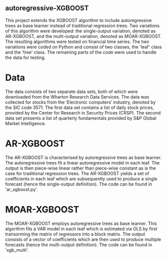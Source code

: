 ## autoregressive-XGBOOST
This project extends the XGBOOST algorithm to include autoregressive trees as base learner instead of traditional regression trees. Two variations of this algorithm were developed: the single-output variation, denoted as AR-XGBOOST, and the multi-output variation, denoted as MOAR-XGBOOST. The resulting algorithms were tested on financial time series. The two variations were coded on Python and consist of two classes, the 'leaf' class and the 'tree' class. The remaining parts of the code were used to handle the data for testing. 
# Data
The data consists of two separate data sets, both of which were downloaded from the Wharton Research Data Services. The data was collected for stocks from the ‘Electronic computers’ industry, denoted by the SIC code 3571. The first data set contains a list of daily stock prices, provided by the Center for Research in Security Prices (CRSP). The second data set presents a list of quarterly fundamentals provided by S&P Global Market Intelligence.
# AR-XGBOOST
The AR-XGBOOST is characterised by autoregressive trees as base learner. The autoregressive trees fit a linear autoregressive model in each leaf. The output is then piece-wise linear rather than piece-wise constant as is the case for traditional regression trees. The AR-XGBOOST yields a set of coefficients in each leaf which are subsequently used to produce a single forecast (hence the single-output definition). The code can be found in 'ar_xgboost.py'.
# MOAR-XGBOOST
The MOAR-XGBOOST employs autoregressive trees as base learner. This algorithm fits a VAR model in each leaf which is estimated via OLS by first transorming the matrix of regressors into a block matrix. The output consists of a vector of coefficients which are then used to produce multiple forecasts (hence the multi-output definition). The code can be found in 'xgb_multi'.
